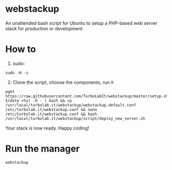 # webstackup
An unattended bash script for Ubuntu to setup a  PHP-based web server stack for production or development.


# How to

1. sudo:

````shell
sudo -H -s

````

2. Clone the script, choose the components, run it

````shell
wget https://raw.githubusercontent.com/TurboLabIt/webstackup/master/setup.sh?$(date +%s) -O - | bash && cp /usr/local/turbolab.it/webstackup/webstackup.default.conf /etc/turbolab.it/webstackup.conf && nano /etc/turbolab.it/webstackup.conf && bash /usr/local/turbolab.it/webstackup/script/deploy_new_server.sh

````

Your stack is now ready. Happy coding!

# Run the manager

`webstackup`
